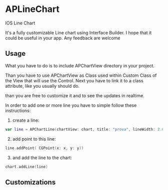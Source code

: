 # APLineChart
IOS Line Chart

It's a fully customizable Line chart using Interface Builder. I hope that it could be useful in your app.
Any feedback are welcome

## Usage
What you have to do is to include APChartView directory in your project.

Than you have to use APChartView as Class used within Custom Class of the View that will use the Control.
Next you have to link it to a class attribute, like you usually should do. 
 
than you are free to customize it and to see the updates in realtime.

In order to add one or more line you have to simple follow these instructions:

1. create a line:
```swift
var line = APChartLine(chartView: chart, title: "prova", lineWidth: 2.0, lineColor: UIColor.purpleColor())
```

2. add point to this line:
```swift
line.addPoint( CGPoint(x: x, y: y))
```

3. and add the line to the chart:
```swift
chart.addLine(line)
```

## Customizations



